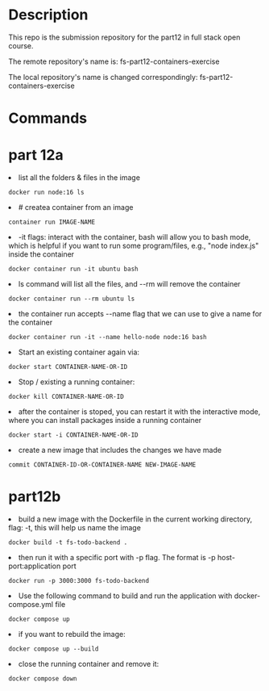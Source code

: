 # Description

This repo is the submission repository for the part12 in full stack open course.

The remote repository's name is: fs-part12-containers-exercise

The local repository's name is changed correspondingly: fs-part12-containers-exercise

# Commands

# part 12a

<li> list all the folders & files in the image

    docker run node:16 ls

<li> # createa container from an image

    container run IMAGE-NAME

<li> -it flags: interact with the container, bash will allow you to bash mode, which is helpful if you want to run some program/files, e.g., "node index.js" inside the container

    docker container run -it ubuntu bash

<li> ls command will list all the files, and --rm will remove the container

    docker container run --rm ubuntu ls

<li> the container run accepts --name flag that we can use to give a name for the container

    docker container run -it --name hello-node node:16 bash

<li>  Start an existing container again via:

    docker start CONTAINER-NAME-OR-ID

<li> Stop / existing a running container:

    docker kill CONTAINER-NAME-OR-ID

<li> after the container is stoped, you can restart it with the interactive mode, where you can install packages inside a running container

    docker start -i CONTAINER-NAME-OR-ID

<li> create a new image that includes the changes we have made

    commit CONTAINER-ID-OR-CONTAINER-NAME NEW-IMAGE-NAME

# part12b

<li> build a new image with the Dockerfile in the current working directory, flag: -t, this will help us name the image

    docker build -t fs-todo-backend .

<li> then run it with a specific port with -p flag. The format is -p host-port:application port

    docker run -p 3000:3000 fs-todo-backend

<li> Use the following command to build and run the application with docker-compose.yml file

    docker compose up

<li> if you want to rebuild the image:

    docker compose up --build

<li> close the running container and remove it:

    docker compose down

